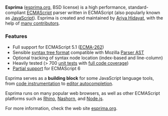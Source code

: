 **Esprima** ([esprima.org](http://esprima.org), BSD license) is a high performance, standard-compliant [ECMAScript](http://www.ecma-international.org/publications/standards/Ecma-262.htm) parser written in ECMAScript (also popularly known as [JavaScript](http://en.wikipedia.org/wiki/JavaScript>JavaScript)).
Esprima is created and maintained by [Ariya Hidayat](http://twitter.com/ariyahidayat), with the help of [many contributors](https://github.com/ariya/esprima/contributors).

### Features

* Full support for ECMAScript 5.1 ([ECMA-262](http://www.ecma-international.org/publications/standards/Ecma-262.htm))
* Sensible [syntax tree format](http://esprima.org/doc/index.html#ast) compatible with Mozilla
[Parser AST](https://developer.mozilla.org/en/SpiderMonkey/Parser_API)
* Optional tracking of syntax node location (index-based and line-column)
* Heavily tested (> 700 [unit tests](http://esprima.org/test/) with [full code coverage](http://esprima.org/test/coverage.html))
* [Partial support](http://esprima.org/doc/es6.html) for ECMAScript 6

Esprima serves as a **building block** for some JavaScript
language tools, from [code instrumentation](http://esprima.org/demo/functiontrace.html)
to [editor autocompletion](http://esprima.org/demo/autocomplete.html).

Esprima runs on many popular web browsers, as well as other ECMAScript platforms such as
[Rhino](http://www.mozilla.org/rhino), [Nashorn](http://openjdk.java.net/projects/nashorn/), and [Node.js](https://npmjs.org/package/esprima).

For more information, check the web site [esprima.org](http://esprima.org).
